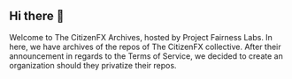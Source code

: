 ## Hi there 👋
Welcome to The CitizenFX Archives, hosted by Project Fairness Labs.
In here, we have archives of the repos of The CitizenFX collective. 
After their announcement in regards to the Terms of Service, we decided to create an organization should they privatize their repos.
<!--

**Here are some ideas to get you started:**

🙋‍♀️ A short introduction - what is your organization all about?
🌈 Contribution guidelines - how can the community get involved?
👩‍💻 Useful resources - where can the community find your docs? Is there anything else the community should know?
🍿 Fun facts - what does your team eat for breakfast?
🧙 Remember, you can do mighty things with the power of [Markdown](https://docs.github.com/github/writing-on-github/getting-started-with-writing-and-formatting-on-github/basic-writing-and-formatting-syntax)
-->
